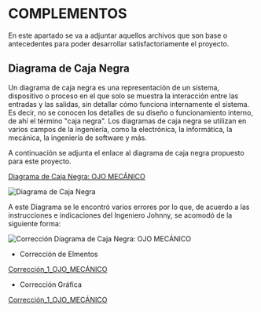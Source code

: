# COMPLEMENTOS

En este apartado se va a adjuntar aquellos archivos que son base o antecedentes para poder desarrollar satisfactoriamente el
proyecto.

## Diagrama de Caja Negra

Un diagrama de caja negra es una representación de un sistema, dispositivo o proceso en el que solo se muestra la interacción
entre las entradas y las salidas, sin detallar cómo funciona internamente el sistema. Es decir, no se conocen los detalles de
su diseño o funcionamiento interno, de ahí el término "caja negra". Los diagramas de caja negra se utilizan en varios campos
de la ingeniería, como la electrónica, la informática, la mecánica, la ingeniería de software y más.

A continuación se adjunta el enlace al diagrama de caja negra propuesto para este proyecto.

[Diagrama de Caja Negra: OJO MECÁNICO](https://excalidraw.com/#room=683a1716a2495e136783,cDyOcVGPRjMT3ET0pJT6bg)

![Diagrama de Caja Negra](https://github.com/JuanBui26/OJO_MECANICO/blob/main/Diagrama_Caja_Negra_OJO_MEC%C3%81NICO.png)

A este Diagrama se le encontró varios errores por lo que, de acuerdo a las instrucciones e indicaciones del Ingeniero Johnny,
se acomodó de la siguiente forma:

![Corrección Diagrama de Caja Negra: OJO MECÁNICO](https://github.com/JuanBui26/OJO_MECANICO/blob/main/CORRECCI%C3%93N_OJO_MEC%C3%81NICO.png)

- Corrección de Elmentos

[Corrección_1_OJO_MECÁNICO](https://github.com/JuanBui26/OJO_MECANICO/blob/main/Correcci%C3%B3n_1.png)

- Corrección Gráfica

[Corrección_1_OJO_MECÁNICO](https://github.com/JuanBui26/OJO_MECANICO/blob/main/Correcci%C3%B3n_2.png)


